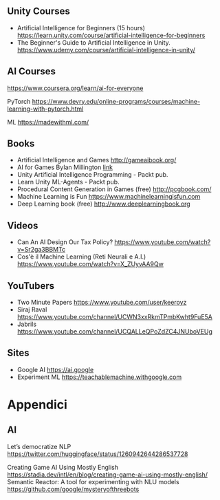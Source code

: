## Unity Courses
- Artificial Intelligence for Beginners (15 hours)
<https://learn.unity.com/course/artificial-intelligence-for-beginners>
- The Beginner's Guide to Artificial Intelligence in Unity. 
  https://www.udemy.com/course/artificial-intelligence-in-unity/

## AI Courses
<https://www.coursera.org/learn/ai-for-everyone>

PyTorch
<https://www.devry.edu/online-programs/courses/machine-learning-with-pytorch.html>

ML
<https://madewithml.com/>

## Books
- Artificial Intelligence and Games <http://gameaibook.org/>
- AI for Games ByIan Millington [link](https://www.taylorfrancis.com/books/mono/10.1201/9781351053303/ai-games-ian-millington)
- Unity Artificial Intelligence Programming - Packt pub.
- Learn Unity ML-Agents - Packt pub.
- Procedural Content Generation in Games (free) <http://pcgbook.com/>
- Machine Learning is Fun <https://www.machinelearningisfun.com>
- Deep Learning book (free) <http://www.deeplearningbook.org>

## Videos
- Can An AI Design Our Tax Policy?
<https://www.youtube.com/watch?v=Sr2ga3BBMTc>
- Cos'è il Machine Learning (Reti Neurali e A.I.) <https://www.youtube.com/watch?v=X_ZUyvAA9Qw>

## YouTubers
- Two Minute Papers <https://www.youtube.com/user/keeroyz>
- Siraj Raval <https://www.youtube.com/channel/UCWN3xxRkmTPmbKwht9FuE5A>
- Jabrils <https://www.youtube.com/channel/UCQALLeQPoZdZC4JNUboVEUg>

## Sites
- Google AI <https://ai.google>
- Experiment ML <https://teachablemachine.withgoogle.com>

# Appendici
## AI
Let’s democratize NLP
https://twitter.com/huggingface/status/1260942644286537728

Creating Game AI Using Mostly English
https://stadia.dev/intl/en/blog/creating-game-ai-using-mostly-english/
Semantic Reactor: A tool for experimenting with NLU models
https://github.com/google/mysteryofthreebots

